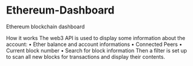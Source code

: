 # Ethereum-Dashboard
Ethereum blockchain dashboard

How it works
The web3 API is used to display some information about the account:
•	Ether balance and account informations
•	Connected Peers
•	Current block number
•	Search for block information
Then a filter is set up to scan all new blocks for transactions and display their contents.

